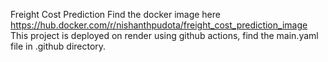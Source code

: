 Freight Cost Prediction
Find the docker image here
https://hub.docker.com/r/nishanthpudota/freight_cost_prediction_image
This project is deployed on render using github actions, find the main.yaml file in .github directory.